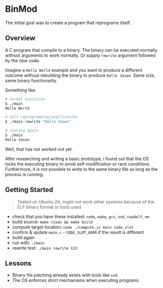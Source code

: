 # BinMod

The initial goal was to create a program that reprograms itself.

## Overview
A C program that compile to a binary. The binary can be executed normally without arguments to work normally. Or supply `rewrite` argument followed by the new code.

Imagine a `Hello World` example and you want to produce a different outcome without rebuilding the binary to produce `Hallo Jason`. Same size, same binary functionality.

Something like:
```sh
# normal execution
$ ./main
Hello World

# self reprogramming/modification
$ ./main rewrite "Hallo Jason"

# running again
$ ./main
Hallo Jason
```

Well, that has not worked out yet.

After researching and writing a basic prototype, i found out that the OS
locks the executing binary to avoid self-modification or race conditions.
Furthermore, it is not possible to write to the same binary file as long as the process is running.

## Getting Started

> Tested on Ubuntu 24, might not work other systems
> because of the ELF binary format or tools used

- check that you have these installed: `node`, `make`, `gcc`, `xxd`, `readelf`, `nm`
- build source: `make clean && make build`
- compute target location: `node ./compute.js main code_slot`
- confirm & update `main.c` - `CODE_SLOT_ADRR` if the result is different
- build again
- run with: `./main`
- rewrite test: `./main rewrite 123`

## Lessons

- Binary file patching already exists with tools like `xxd`
- The OS enforces strict mechanisms when executing programs
